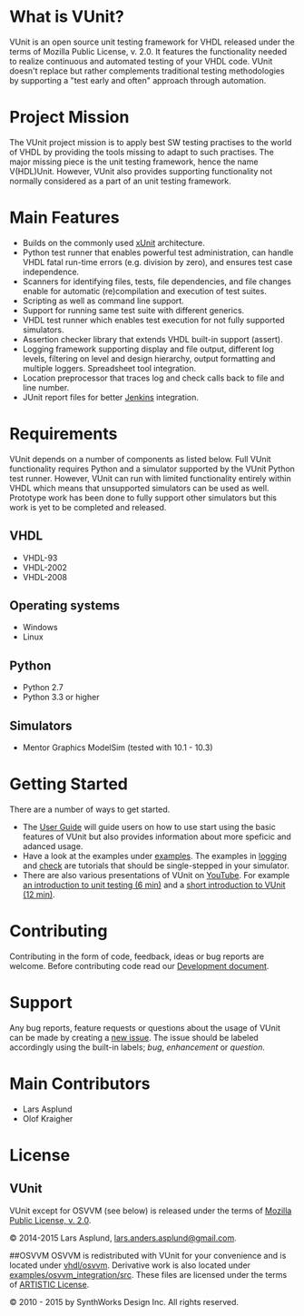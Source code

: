 # What is VUnit?

VUnit is an open source unit testing framework for VHDL released under the terms of Mozilla Public License, v. 2.0. It features the functionality needed to realize continuous and automated testing of your VHDL code. VUnit doesn't replace but rather complements traditional testing methodologies by supporting a "test early and often" approach through automation.

# Project Mission

The VUnit project mission is to apply best SW testing practises to the world of VHDL by providing the tools missing to adapt to such practises. The major missing piece is the unit testing framework, hence the name V(HDL)Unit. However, VUnit also provides supporting functionality not normally considered as a part of an unit testing framework.

# Main Features
* Builds on the commonly used [xUnit](http://en.wikipedia.org/wiki/XUnit) architecture.
* Python test runner that enables powerful test administration, can handle VHDL fatal run-time errors (e.g. division by zero), and ensures test case independence.
* Scanners for identifying files, tests, file dependencies, and file changes enable for automatic (re)compilation and execution of test suites.
* Scripting as well as command line support.
* Support for running same test suite with different generics.
* VHDL test runner which enables test execution for not fully supported simulators.
* Assertion checker library that extends VHDL built-in support (assert).
* Logging framework supporting display and file output, different log levels, filtering on level and design hierarchy, output formatting and multiple loggers. Spreadsheet tool integration.
* Location preprocessor that traces log and check calls back to file and line number.
* JUnit report files for better [Jenkins](http://jenkins-ci.org/) integration.

# Requirements
VUnit depends on a number of components as listed below. Full VUnit functionality requires Python and a simulator supported by the VUnit Python test runner. However, VUnit can run with limited functionality entirely within VHDL which means that unsupported simulators can be used as well. Prototype work has been done to fully support other simulators but this work is yet to be completed and released.
## VHDL
* VHDL-93
* VHDL-2002
* VHDL-2008

## Operating systems
* Windows
* Linux

## Python
* Python 2.7
* Python 3.3 or higher

## Simulators
* Mentor Graphics ModelSim (tested with 10.1 - 10.3)

# Getting Started
There are a number of ways to get started.

*  The [User Guide](user_guide.md) will guide users on how to use start using the basic features of VUnit but also provides information about more speficic and adanced usage.
*  Have a look at the examples under [examples](examples). The examples in [logging](examples/logging) and [check](examples/check) are tutorials that should be single-stepped in your simulator.
*  There are also various presentations of VUnit on [YouTube](https://www.youtube.com/channel/UCCPVCaeWkz6C95aRUTbIwdg). For example [an introduction to unit testing (6 min)](https://www.youtube.com/watch?v=PZuBqcxS8t4) and a [short introduction to VUnit (12 min)](https://www.youtube.com/watch?v=D8s_VLD91tw).

# Contributing
Contributing in the form of code, feedback, ideas or bug reports are welcome.
Before contributing code read our [Development document](developing.md).

# Support
Any bug reports, feature requests or questions about the usage of VUnit can be made by creating a [new issue](https://github.com/LarsAsplund/vunit/issues/new). The issue should be labeled accordingly using the built-in labels; *bug*, *enhancement* or *question*.

# Main Contributors
* Lars Asplund
* Olof Kraigher

# License
## VUnit
VUnit except for OSVVM (see below) is released under the terms of [Mozilla Public
License, v. 2.0](http://mozilla.org/MPL/2.0/).

&copy; 2014-2015 Lars Asplund, lars.anders.asplund@gmail.com.

##OSVVM
OSVVM is redistributed with VUnit for your convenience and is located under [vhdl/osvvm](vhdl/osvvm). Derivative work is also located under [examples/osvvm\_integration/src](examples/osvvm_integration/src). These files are licensed under the terms of [ARTISTIC License](http://www.perlfoundation.org/artistic_license_2_0).

&copy; 2010 - 2015 by SynthWorks Design Inc.  All rights reserved.
